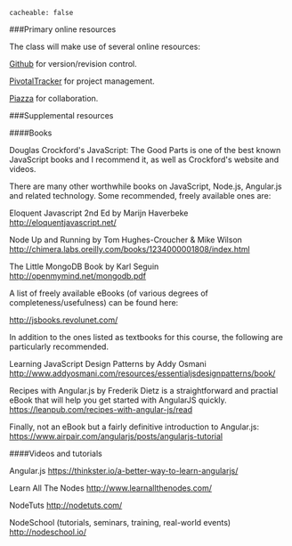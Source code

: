 ```
cacheable: false
```
###Primary online resources

The class will make use of several online resources:

[Github](https://github.com/UPS-CS240-F15) for version/revision control.

[PivotalTracker](https://www.pivotaltracker.com) for project management.

[Piazza](https://piazza.com/pugetsound/fall2015/csci240/home) for collaboration.

###Supplemental resources

####Books

Douglas Crockford's JavaScript: The Good Parts is one of the best known
JavaScript books and I recommend it, as well as Crockford's website and videos.

There are many other worthwhile books on JavaScript, Node.js, Angular.js
and related technology. Some recommended, freely available ones are:

Eloquent Javascript 2nd Ed by Marijn Haverbeke
http://eloquentjavascript.net/

Node Up and Running by Tom Hughes-Croucher & Mike Wilson
http://chimera.labs.oreilly.com/books/1234000001808/index.html

The Little MongoDB Book by Karl Seguin
http://openmymind.net/mongodb.pdf

A list of freely available eBooks (of various degrees of completeness/usefulness)
can be found here:

http://jsbooks.revolunet.com/

In addition to the ones listed as textbooks for this course, the following are
particularly recommended.

Learning JavaScript Design Patterns by Addy Osmani
http://www.addyosmani.com/resources/essentialjsdesignpatterns/book/

Recipes with Angular.js by Frederik Dietz is a straightforward and practial eBook that
will help you get started with AngularJS quickly.
https://leanpub.com/recipes-with-angular-js/read


Finally, not an eBook but a fairly definitive introduction to Angular.js:
https://www.airpair.com/angularjs/posts/angularjs-tutorial


####Videos and tutorials

Angular.js
https://thinkster.io/a-better-way-to-learn-angularjs/

Learn All The Nodes
http://www.learnallthenodes.com/

NodeTuts
http://nodetuts.com/

NodeSchool (tutorials, seminars, training, real-world events)
http://nodeschool.io/
